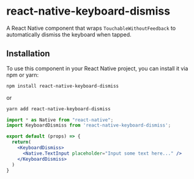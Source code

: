 # react-native-keyboard-dismiss

A React Native component that wraps `TouchableWithoutFeedback` to automatically dismiss the keyboard when tapped.

## Installation

To use this component in your React Native project, you can install it via npm or yarn:

```bash
npm install react-native-keyboard-dismiss
```
or
```bash
yarn add react-native-keyboard-dismiss
```


```jsx
import * as Native from "react-native";
import KeyboardDismiss from 'react-native-keyboard-dismiss';

export default (props) => {
  return(
    <KeyboardDismiss>
      <Native.TextInput placeholder="Input some text here..." />
    </KeyboardDismiss>
  )
}
```
